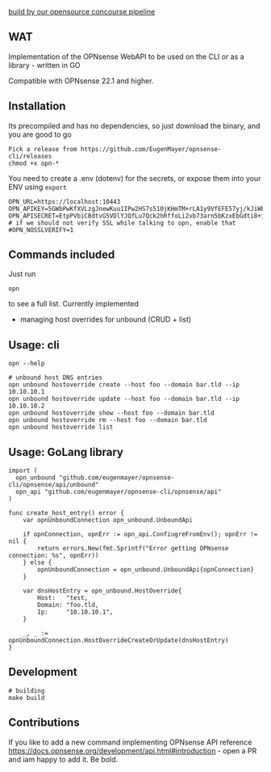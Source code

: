 [build by our opensource concourse pipeline](https://github.com/EugenMayer/concourse-our-open-pipelines)

## WAT

Implementation of the OPNsense WebAPI to be used on the CLI or as a library - written in GO

Compatible with OPNsense 22.1 and higher.

## Installation

Its precompiled and has no dependencies, so just download the binary, and you are good to go

    Pick a release from https://github.com/EugenMayer/opnsense-cli/releases
    chmod +x opn-*

You need to create a .env (dotenv) for the secrets, or expose them into your ENV using `export`

    OPN_URL=https://localhost:10443
    OPN_APIKEY=5GWbPwKfXVLzgJnewKuu1IPw2HS7s510jKHmTM+rLA1y9VfEFE57yj/kJiWbXREB0EgpBK48u4gnyign
    OPN_APISECRET=EtpPVbiCBdtvG5VDlYJQfLu7Qck2hRffoLi2vb73arn5bKzxEbGdti8+iZetgc9eHABJy6XYG6/UsW/1
    # if we should not verify SSL while talking to opn, enable that
    #OPN_NOSSLVERIFY=1

## Commands included

Just run 

    opn 

to see a full list. Currently implemented

- managing host overrides for unbound (CRUD + list)


## Usage: cli

    opn --help

    # unbound host DNS entries
    opn unbound hostoverride create --host foo --domain bar.tld --ip 10.10.10.1
    opn unbound hostoverride update --host foo --domain bar.tld --ip 10.10.10.2
    opn unbound hostoverride show --host foo --domain bar.tld
    opn unbound hostoverride rm --host foo --domain bar.tld
    opn unbound hostoverride list

## Usage: GoLang library

    import (
      opn_unbound "github.com/eugenmayer/opnsense-cli/opnsense/api/unbound"
      opn_api "github.com/eugenmayer/opnsense-cli/opnsense/api"
    )
     
    func create_host_entry() error {
        var opnUnboundConnection opn_unbound.UnboundApi

        if opnConnection, opnErr := opn_api.ConfiugreFromEnv(); opnErr != nil {
            return errors.New(fmt.Sprintf("Error getting OPNsense connection: %s", opnErr))
        } else {
            opnUnboundConnection = opn_unbound.UnboundApi{opnConnection}
        }
    
        var dnsHostEntry = opn_unbound.HostOverride{
            Host:   "test,
            Domain: "foo.tld,
            Ip:     "10.10.10.1",
        }
        
        _, _ := opnUnboundConnection.HostOverrideCreateOrUpdate(dnsHostEntry)
    }

## Development

    # building
    make build

## Contributions

If you like to add a new command implementing OPNsense API reference https://docs.opnsense.org/development/api.html#introduction - open a PR and iam happy to add it. Be bold. 
